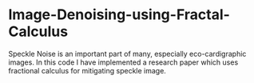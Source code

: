 # Image-Denoising-using-Fractal-Calculus
Speckle Noise is an important part of many, especially eco-cardigraphic images. In this code I have implemented a research paper which uses fractional calculus for mitigating speckle image. 

